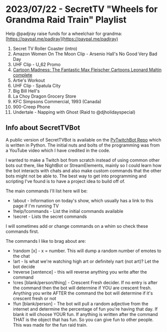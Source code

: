 # 2023/07/22 - SecretTV "Wheels for Grandma Raid Train" Playlist

Help @padjray raise funds for a wheelchair for grandma: [https://paypal.me/padjray](https://paypal.me/padjray)

1. Secret TV Roller Coaster (intro)
2. Amazon Women On The Moon Clip - Arsenio Hall's No Good Very Bad Day
3. UHF Clip - U_62 Promo
4. [Cartoon Madness: The Fantastic Max Fleischer Cartoons Leonard Maltin complete](https://www.youtube.com/watch?v=O8p3MmCrNQk)
5. Artie's Workout
6. UHF Clip - Spatula City
7. Big Bill Hell's
8. La Choy Dragon Grocery Store
9. KFC Simpsons Commercial, 1993 (Canada)
10. 900-Creep Phone
11. Undertale - Napping with Ghost (Raid to @djholidayspecial)



## Info about SecretTVBot

A public version of SecretTVBot is available on the [PyTwitchBot Repo](https://github.com/awbored/PyTwitchBot) which is written in Python.  The initial nuts and bolts of the programming was from a YouTube video which I have credited in the code.

I wanted to make a Twitch bot from scratch instead of using common other bots out there, like NightBot or StreamElements, mainly so I could learn how the bot interacts with chats and also make custom commands that the other bots might not be able to.  The best way to get into programming and scripting I've found is to have a project idea to build off of.

The main commands I'll list here will be:

 - !about - Information on today's show, which usually has a link to this page if I'm running TV
 - !help/!commands - List the initial commands available
 - !secret - Lists the secret commands

I will sometimes add or change commands on a whim so check these commands first.

The commands I like to brag about are:

 - !random [x] - x = number.  This will dump a random number of emotes to the chat
 - !art - Is what we're watching high art or definitely nart (not art)?  Let the bot decide
 - !reverse [sentence] - this will reverse anything you write after the command
 - !cres [blank/person/thing] - Crescent Fresh decider.  If no entry is after the command then the bot will determine if YOU are crescent fresh.  Anything you write AFTER the command the bot will determine if it's crescent fresh or not
 - !fun [blank/person] - The bot will pull a random adjective from the internet and determine the percentage of fun you're having that day.  If blank it will choose YOUR fun.  If anything is written after the command THAT is the object that has fun.  So you can give fun to other people.  This was made for the fun raid train.
